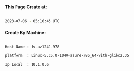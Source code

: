 
   
#### This Page Create at:

```bash

2023-07-06 - 05:16:45 UTC

```

#### Create By Machine:

```bash

Host Name : fv-az1241-978

platform  : Linux-5.15.0-1040-azure-x86_64-with-glibc2.35

Ip Local  : 10.1.0.6

```

